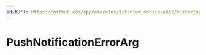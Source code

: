 ```yaml
---
editUrl: https://github.com/appcelerator/titanium_mobile/edit/master/apidoc/Titanium/Network/Network.yml
---
```

# PushNotificationErrorArg

<TypeHeader/>

<ApiDocs/>
